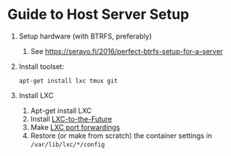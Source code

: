 # Guide to Host Server Setup 

1. Setup hardware (with BTRFS, preferably) 

    1. See https://seravo.fi/2016/perfect-btrfs-setup-for-a-server
    
3. Install toolset:

       apt-get install lxc tmux git 
  
2. Install LXC
    1. Apt-get install LXC
    2. Install [LXC-to-the-Future](https://github.com/aktos-io/lxc-to-the-future)
    3. Make [LXC port forwardings](https://github.com/aktos-io/lxc-to-the-future/blob/master/network-configuration.md#1-setup-nat-connection)
    4. Restore (or make from scratch) the container settings in `/var/lib/lxc/*/config`
    
